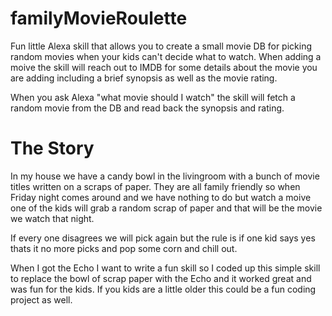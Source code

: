 # familyMovieRoulette
Fun little Alexa skill that allows you to create a small movie DB for picking random movies when your kids can't decide what to watch. 
When adding a moive the skill will reach out to IMDB for some details about the movie you are adding including a brief synopsis as well
as the movie rating. 

When you ask Alexa "what movie should I watch" the skill will fetch a random movie from the DB and read back the synopsis and rating. 

# The Story
In my house we have a candy bowl in the livingroom with a bunch of movie titles written on a scraps of paper. They are all family friendly so when Friday night comes around and we have nothing to do but watch a moive one of the kids will grab a random scrap of paper and that will be the movie we watch that night. 

If every one disagrees we will pick again but the rule is if one kid says yes thats it no more picks and pop some corn and chill out. 

When I got the Echo I want to write a fun skill so I coded up this simple skill to replace the bowl of scrap paper with the Echo and it worked great and was fun for the kids. If you kids are a little older this could be a fun coding project as well. 
